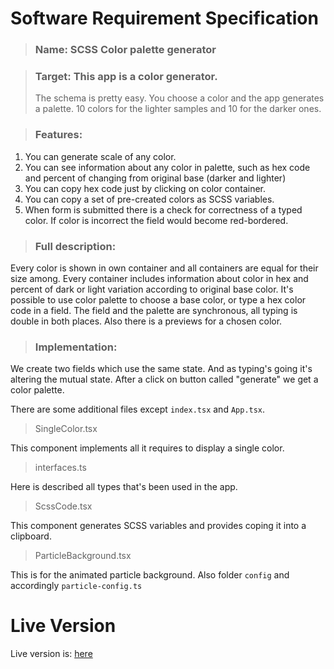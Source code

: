 # **Software Requirement Specification**

> ### **Name**: SCSS Color palette generator

> ### **Target:** This app is a color generator.
>
> The schema is pretty easy. You choose a color and the app generates a palette. 10 colors for the lighter samples and 10 for the darker ones.

> ### **Features:**

1. You can generate scale of any color.
2. You can see information about any color in palette, such as hex code and percent of changing from original base (darker and lighter)
3. You can copy hex code just by clicking on color container.
4. You can copy a set of pre-created colors as SCSS variables.
5. When form is submitted there is a check for correctness of a typed color. If color is incorrect the field would become red-bordered.

> ### **Full description:**

Every color is shown in own container and all containers are equal for their size among. Every container includes information about color in hex and percent of dark or light variation according to original base color. It's possible to use color palette to choose a base color, or type a hex color code in a field. The field and the palette are synchronous, all typing is double in both places.
Also there is a previews for a chosen color.

> ### **Implementation:**

We create two fields which use the same state. And as typing's going it's altering the mutual state. After a click on button called "generate" we get a color palette.

There are some additional files except `index.tsx` and `App.tsx`.

> SingleColor.tsx

This component implements all it requires to display a single color.

> interfaces.ts

Here is described all types that's been used in the app.

> ScssCode.tsx

This component generates SCSS variables and provides coping it into a clipboard.

> ParticleBackground.tsx

This is for the animated particle background. Also folder `config` and accordingly `particle-config.ts`

# Live Version

Live version is: [here](https://link)
